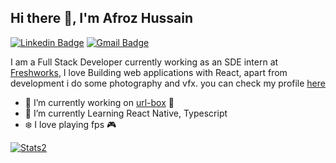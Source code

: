 ## Hi there 👋, I'm Afroz Hussain
[![Linkedin Badge](https://img.shields.io/badge/-AfrozHussain-blue?style=flat&logo=Linkedin&logoColor=white&link=https://www.linkedin.com/in/jlim/)](https://www.linkedin.com/in/afroz-hussain-72a843193/)
[![Gmail Badge](https://img.shields.io/badge/-afrozhussain323-c14438?style=flat&logo=Gmail&logoColor=white&link=mailto:afrozhussain323@gmail.com)](mailto:afrozhussain323@gmail.com)


I am a Full Stack Developer currently working as an SDE intern at [Freshworks](https://www.freshworks.com/), I love Building web applications with React, apart from development i do some photography and vfx. you can check my profile [here](https://www.instagram.com/coderhawk999/)

- 🔭 I’m currently working on [url-box](https://url-box.netlify.app/) :blue_heart:
- 🌱 I’m currently Learning React Native, Typescript
- :snowflake: I love playing fps :video_game:

[![Stats2](https://github-readme-stats.vercel.app/api/top-langs/?username=coderhawk999&theme=blue-green)]()
